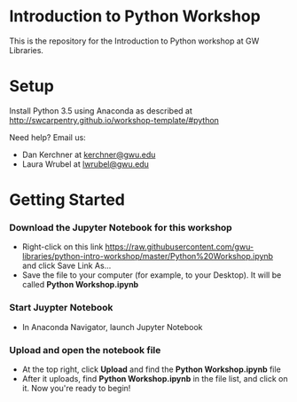 
# Introduction to Python Workshop

This is the repository for the Introduction to Python workshop at GW Libraries.

# Setup

Install Python 3.5 using Anaconda as described at http://swcarpentry.github.io/workshop-template/#python

Need help?  Email us:
* Dan Kerchner at kerchner@gwu.edu
* Laura Wrubel at lwrubel@gwu.edu 

# Getting Started

### Download the Jupyter Notebook for this workshop

* Right-click on this link  https://raw.githubusercontent.com/gwu-libraries/python-intro-workshop/master/Python%20Workshop.ipynb  and click Save Link As...
* Save the file to your computer (for example, to your Desktop).  It will be called **Python Workshop.ipynb**

### Start Juypter Notebook

* In Anaconda Navigator, launch Jupyter Notebook

### Upload and open the notebook file

* At the top right, click **Upload** and find the **Python Workshop.ipynb** file
* After it uploads, find **Python Workshop.ipynb** in the file list, and click on it.  Now you're ready to begin!





